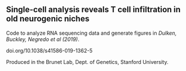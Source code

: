 ## Single-cell analysis reveals T cell infiltration in old neurogenic niches

  
Code to analyze RNA sequencing data and generate figures in *Dulken, Buckley, Negredo et al (2019)*.  
  

doi.org/10.1038/s41586-019-1362-5  
  

Produced in the Brunet Lab, Dept. of Genetics, Stanford University.

